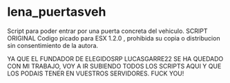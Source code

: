 # lena_puertasveh
Script para poder entrar por una puerta concreta del vehiculo.
SCRIPT ORIGINAL
Codigo picado para ESX 1.2.0 , prohibida su copia o distribucion sin consentimiento de la autora.

YA QUE EL FUNDADOR DE ELEGIDOSRP LUCASGARRE22 SE HA QUEDADO CON MI TRABAJO, VOY A IR SUBIENDO TODOS LOS SCRIPTS AQUI Y QUE LOS PODAIS TENER EN VUESTROS SERVIDORES.
FUCK YOU!
